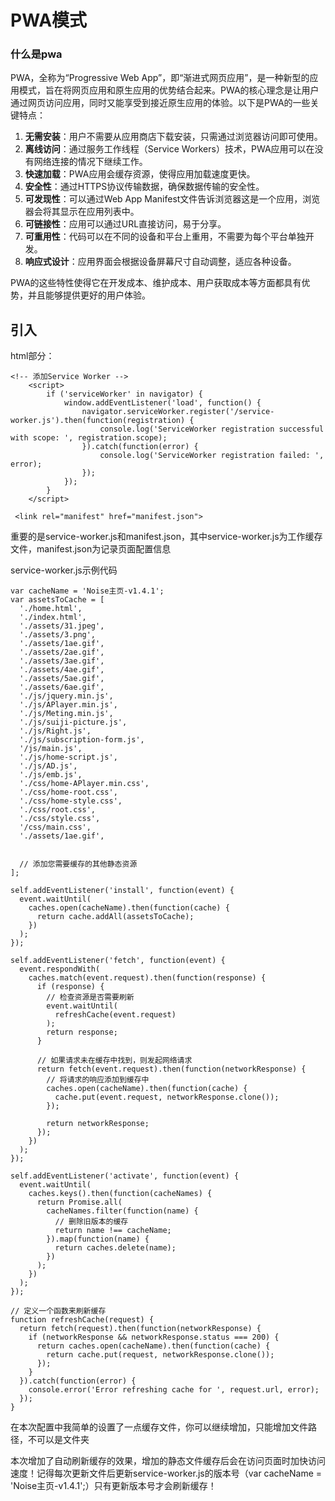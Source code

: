 # PWA模式

### 什么是pwa

PWA，全称为“Progressive Web App”，即“渐进式网页应用”，是一种新型的应用模式，旨在将网页应用和原生应用的优势结合起来。PWA的核心理念是让用户通过网页访问应用，同时又能享受到接近原生应用的体验。以下是PWA的一些关键特点：

1. **无需安装**：用户不需要从应用商店下载安装，只需通过浏览器访问即可使用。
2. **离线访问**：通过服务工作线程（Service Workers）技术，PWA应用可以在没有网络连接的情况下继续工作。
3. **快速加载**：PWA应用会缓存资源，使得应用加载速度更快。
4. **安全性**：通过HTTPS协议传输数据，确保数据传输的安全性。
5. **可发现性**：可以通过Web App Manifest文件告诉浏览器这是一个应用，浏览器会将其显示在应用列表中。
6. **可链接性**：应用可以通过URL直接访问，易于分享。
7. **可重用性**：代码可以在不同的设备和平台上重用，不需要为每个平台单独开发。
8. **响应式设计**：应用界面会根据设备屏幕尺寸自动调整，适应各种设备。

PWA的这些特性使得它在开发成本、维护成本、用户获取成本等方面都具有优势，并且能够提供更好的用户体验。

## 引入

html部分：

```
<!-- 添加Service Worker -->
    <script>
        if ('serviceWorker' in navigator) {
            window.addEventListener('load', function() {
                navigator.serviceWorker.register('/service-worker.js').then(function(registration) {
                    console.log('ServiceWorker registration successful with scope: ', registration.scope);
                }).catch(function(error) {
                    console.log('ServiceWorker registration failed: ', error);
                });
            });
        }
    </script>
```

```
 <link rel="manifest" href="manifest.json">
```

重要的是service-worker.js和manifest.json，其中service-worker.js为工作缓存文件，manifest.json为记录页面配置信息

service-worker.js示例代码

```
var cacheName = 'Noise主页-v1.4.1';
var assetsToCache = [
  './home.html',
  './index.html',
  './assets/31.jpeg',
  './assets/3.png',
  './assets/1ae.gif',
  './assets/2ae.gif',
  './assets/3ae.gif',
  './assets/4ae.gif',
  './assets/5ae.gif',
  './assets/6ae.gif',
  './js/jquery.min.js',
  './js/APlayer.min.js',
  './js/Meting.min.js',
  './js/suiji-picture.js',
  './js/Right.js',
  './js/subscription-form.js',
  '/js/main.js',
  './js/home-script.js',
  './js/AD.js',
  './js/emb.js',
  './css/home-APlayer.min.css',
  './css/home-root.css',
  './css/home-style.css',
  './css/root.css',
  './css/style.css',
  '/css/main.css',
  './assets/1ae.gif',


  // 添加您需要缓存的其他静态资源
];

self.addEventListener('install', function(event) {
  event.waitUntil(
    caches.open(cacheName).then(function(cache) {
      return cache.addAll(assetsToCache);
    })
  );
});

self.addEventListener('fetch', function(event) {
  event.respondWith(
    caches.match(event.request).then(function(response) {
      if (response) {
        // 检查资源是否需要刷新
        event.waitUntil(
          refreshCache(event.request)
        );
        return response;
      }

      // 如果请求未在缓存中找到，则发起网络请求
      return fetch(event.request).then(function(networkResponse) {
        // 将请求的响应添加到缓存中
        caches.open(cacheName).then(function(cache) {
          cache.put(event.request, networkResponse.clone());
        });

        return networkResponse;
      });
    })
  );
});

self.addEventListener('activate', function(event) {
  event.waitUntil(
    caches.keys().then(function(cacheNames) {
      return Promise.all(
        cacheNames.filter(function(name) {
          // 删除旧版本的缓存
          return name !== cacheName;
        }).map(function(name) {
          return caches.delete(name);
        })
      );
    })
  );
});

// 定义一个函数来刷新缓存
function refreshCache(request) {
  return fetch(request).then(function(networkResponse) {
    if (networkResponse && networkResponse.status === 200) {
      return caches.open(cacheName).then(function(cache) {
        return cache.put(request, networkResponse.clone());
      });
    }
  }).catch(function(error) {
    console.error('Error refreshing cache for ', request.url, error);
  });
}

```



在本次配置中我简单的设置了一点缓存文件，你可以继续增加，只能增加文件路径，不可以是文件夹

本次增加了自动刷新缓存的效果，增加的静态文件缓存后会在访问页面时加快访问速度！记得每次更新文件后更新service-worker.js的版本号（var cacheName = 'Noise主页-v1.4.1';）只有更新版本号才会刷新缓存！
